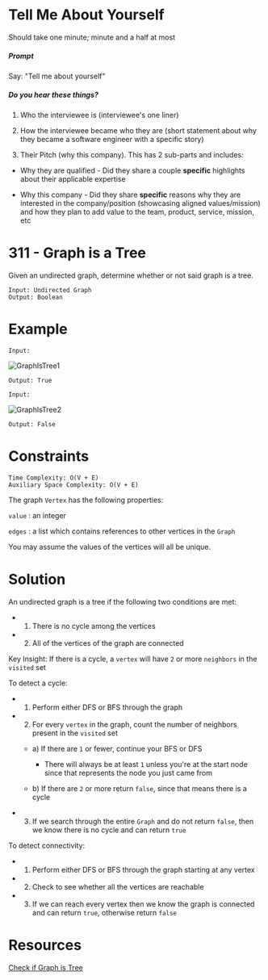# Tell Me About Yourself

Should take one minute; minute and a half at most

##### Prompt

Say: "Tell me about yourself"

##### Do you hear these things?

1. Who the interviewee is (interviewee's one liner)

2. How the interviewee became who they are (short statement about why they became a software engineer with a specific story)

3. Their Pitch (why this company). This has 2 sub-parts and includes:

  - Why they are qualified - Did they share a couple
  **specific** highlights about their applicable expertise

  - Why this company - Did they share **specific** reasons
  why they are interested in the company/position
  (showcasing aligned values/mission) and how they plan to
  add value to the team, product, service, mission, etc

# 311 - Graph is a Tree

Given an undirected graph, determine whether or not said graph is a tree.

```
Input: Undirected Graph
Output: Boolean
```

# Example

```
Input:
```
![GraphIsTree1](http://res.cloudinary.com/outco-io/image/upload/v1520910500/GraphIsTree1.png)

```
Output: True
```

```
Input:
```
![GraphIsTree2](http://res.cloudinary.com/outco-io/image/upload/c_scale,w_400/v1520910500/GraphIsTree2.png)

```
Output: False
```

# Constraints

```
Time Complexity: O(V + E)
Auxiliary Space Complexity: O(V + E)
```

The graph `Vertex` has the following properties:

`value` : an integer

`edges` : a list which contains references to other vertices in the `Graph`

You may assume the values of the vertices will all be unique.

# Solution

An undirected graph is a tree if the following two conditions are met:

* 1) There is no cycle among the vertices

* 2) All of the vertices of the graph are connected

Key Insight: If there is a cycle, a `vertex` will have `2` or more `neighbors` in the `visited` set

To detect a cycle:

* 1) Perform either DFS or BFS through the graph

* 2) For every `vertex` in the graph, count the number of neighbors present in the `visited` set

  * a) If there are `1` or fewer, continue your BFS or DFS

    * There will always be at least `1` unless you're at the start node since that represents the node you just came from

  * b) If there are `2` or more return `false`, since that means there is a cycle


* 3) If we search through the entire `Graph` and do not return `false`, then we know there is no cycle and can return `true`

To detect connectivity:

* 1) Perform either DFS or BFS through the graph starting at any vertex

* 2) Check to see whether all the vertices are reachable

* 3) If we can reach every vertex then we know the graph is connected and can return `true`, otherwise return `false`

# Resources

[Check if Graph is Tree](http://quiz.geeksforgeeks.org/check-given-graph-tree/)
